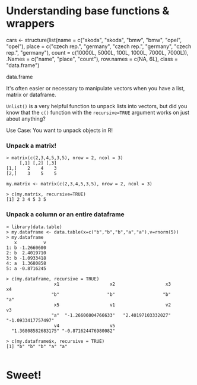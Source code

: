 # Understanding base functions & wrappers
 



cars <- structure(list(name = c("skoda", "skoda", "bmw", "bmw", "opel",
"opel"), place = c("czech rep.", "germany", "czech rep.", "germany",
"czech rep.", "germany"), count = c(10000L, 5000L, 100L, 1000L,
7000L, 7000L)), .Names = c("name", "place", "count"), row.names = c(NA,
6L), class = "data.frame")


data.frame




It's often easier or necessary to manipulate vectors when you have a list, matrix or dataframe. 

`Unlist()` is a very helpful function to unpack lists into vectors, but did you know that the `c()` function with the `recursive=TRUE` argument works on just about anything?

Use Case:
You want to unpack objects in R!

### Unpack a matrix!

```
> matrix(c(2,3,4,5,3,5), nrow = 2, ncol = 3)
     [,1] [,2] [,3]
[1,]    2    4    3
[2,]    3    5    5

my.matrix <- matrix(c(2,3,4,5,3,5), nrow = 2, ncol = 3)

> c(my.matrix, recursive=TRUE)
[1] 2 3 4 5 3 5
```

### Unpack a column or an entire dataframe

```
> library(data.table)
> my.dataframe <- data.table(x=c("b","b","b","a","a"),v=rnorm(5))
> my.dataframe
   x          v
1: b -1.2660600
2: b  2.4019710
3: b -1.0933418
4: a  1.3680858
5: a -0.8716245

> c(my.dataframe, recursive = TRUE)
                  x1                   x2                   x3                   x4 
                 "b"                  "b"                  "b"                  "a" 
                  x5                   v1                   v2                   v3 
                 "a"  "-1.26606004766633"   "2.40197103332027"   "-1.0933417757497" 
                  v4                   v5 
  "1.36808582683175" "-0.871624476980082" 

> c(my.dataframe$x, recursive = TRUE)
[1] "b" "b" "b" "a" "a"


```

# Sweet!
